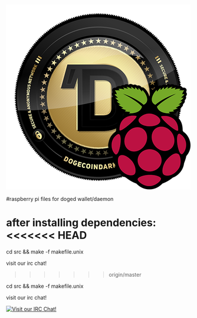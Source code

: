 ![raspi-doged](https://raw.githubusercontent.com/doged/raspi/master/doged-raspi.png)

#raspberry pi files for doged wallet/daemon

after installing dependencies:
<<<<<<< HEAD
=======

cd src && make -f makefile.unix

visit our irc chat!
>>>>>>> origin/master

cd src && make -f makefile.unix

visit our irc chat!

[![Visit our IRC Chat!](https://kiwiirc.com/buttons/irc.freenode.net/dogecoindark.png)](https://kiwiirc.com/client/irc.freenode.net/?nick=doged|?&theme=cli#dogecoindark)

